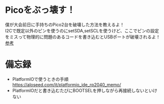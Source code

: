 # Picoをぶっ壊す！
僕が大会前日に手持ちのPico2台を破壊した方法を教えるよ！  
I2Cで既定以外のピンを使うのにsetSDA,setSCLを使うけど、ここでピンの設定をミスって物理的に問題のあるコードを書き込むとUSBポートが破壊されるよ！[参考](https://www.toolsbox.biz/nonsense/RP2040/repairSerialCOM.html)

# 備忘録
* PlatformIOで使うときの手順 https://aloseed.com/it/platformio_ide_rp2040_memo/
* PlatformIOだと書き込むたびにBOOTSELを押しながら再接続しないといけない

